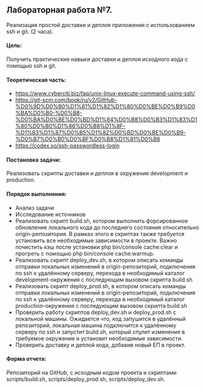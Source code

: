 ## Лабораторная работа №7. 
Реализация простой доставки и деплоя приложения с использованием ssh и git. (2 часа).

#### Цель: 
Получить практические навыки доставки и деплоя исходного кода с помощью ssh и git.

#### Теоретическая часть:
+ https://www.cyberciti.biz/faq/unix-linux-execute-command-using-ssh/
+ https://git-scm.com/book/ru/v2/GitHub-%D0%9D%D0%B0%D1%81%D1%82%D1%80%D0%BE%D0%B9%D0%BA%D0%B0-%D0%B8-%D0%BA%D0%BE%D0%BD%D1%84%D0%B8%D0%B3%D1%83%D1%80%D0%B0%D1%86%D0%B8%D1%8F-%D1%83%D1%87%D0%B5%D1%82%D0%BD%D0%BE%D0%B9-%D0%B7%D0%B0%D0%BF%D0%B8%D1%81%D0%B8
+ https://codex.so/ssh-passwordless-login

#### Постановка задачи: 
Реализовать скрипты доставки и деплоя в окружения development и production.

#### Порядок выполнения:
+ Анализ задачи
+ Исследование источников
+ Реализовать скрипт build.sh, котором выполнить форсированное обновление локального кода до последнего состояния относительно origin-репозитория. В рамках этого в скриптах также требуется установить все необходимые зависимости в проекте. Важно почистить кэш после установки php bin/console cache:clear и прогреть с помощью php bin/console cache:warmup.
+ Реализовать скрипт deploy_dev.sh, в котором описать команды отправки локальных изменений в origin-репозиторий, подключения по ssh к удалённому серверу, перехода в необходимый каталог development-окружения с последующим вызовом скрипта build.sh
+ Реализовать скрипт deploy_prod.sh, в котором описать команды отправки локальных изменений в origin-репозиторий, подключения по ssh к удалённому серверу, перехода в необходимый каталог production-окружения с последующим вызовом скрипта build.sh
+ Проверить работу скриптов deploy_dev.sh и deploy_prod.sh с локальной машины. Ожидается что, код запушится в удалённый репозиторий, локальная машина подключится к удалённому серверу по ssh и запустит build.sh, который спулит изменения в требуемое окружение и установит необходимые зависимости.
+ Проверить доставку и деплой кода, добавив новый ЕП в проект.

#### Форма отчета:
Репозиторий на GitHub, с исходным кодом проекта и скриптами scripts/build.sh, scripts/deploy_prod.sh, scripts/deploy_dev.sh.
